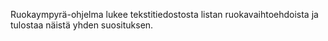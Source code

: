 Ruokaympyrä-ohjelma lukee tekstitiedostosta listan ruokavaihtoehdoista ja tulostaa näistä yhden suosituksen. 
